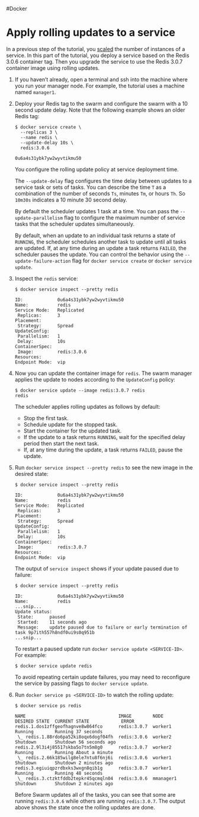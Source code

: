 #Docker 
# Apply rolling updates to a service
In a previous step of the tutorial, you [scaled](https://docs.docker.com/engine/swarm/swarm-tutorial/scale-service/) the number of instances of a service. In this part of the tutorial, you deploy a service based on the Redis 3.0.6 container tag. Then you upgrade the service to use the Redis 3.0.7 container image using rolling updates.

1.  If you haven’t already, open a terminal and ssh into the machine where you run your manager node. For example, the tutorial uses a machine named `manager1`.
    
2.  Deploy your Redis tag to the swarm and configure the swarm with a 10 second update delay. Note that the following example shows an older Redis tag:
    
    ```
    $ docker service create \
      --replicas 3 \
      --name redis \
      --update-delay 10s \
      redis:3.0.6
    
    0u6a4s31ybk7yw2wyvtikmu50
    ```
    
    You configure the rolling update policy at service deployment time.
    
    The `--update-delay` flag configures the time delay between updates to a service task or sets of tasks. You can describe the time `T` as a combination of the number of seconds `Ts`, minutes `Tm`, or hours `Th`. So `10m30s` indicates a 10 minute 30 second delay.
    
    By default the scheduler updates 1 task at a time. You can pass the `--update-parallelism` flag to configure the maximum number of service tasks that the scheduler updates simultaneously.
    
    By default, when an update to an individual task returns a state of `RUNNING`, the scheduler schedules another task to update until all tasks are updated. If, at any time during an update a task returns `FAILED`, the scheduler pauses the update. You can control the behavior using the `--update-failure-action` flag for `docker service create` or `docker service update`.
    
3.  Inspect the `redis` service:
    
    ```
    $ docker service inspect --pretty redis
    
    ID:             0u6a4s31ybk7yw2wyvtikmu50
    Name:           redis
    Service Mode:   Replicated
     Replicas:      3
    Placement:
     Strategy:	    Spread
    UpdateConfig:
     Parallelism:   1
     Delay:         10s
    ContainerSpec:
     Image:         redis:3.0.6
    Resources:
    Endpoint Mode:  vip
    ```
    
4.  Now you can update the container image for `redis`. The swarm manager applies the update to nodes according to the `UpdateConfig` policy:
    
    ```
    $ docker service update --image redis:3.0.7 redis
    redis
    ```
    
    The scheduler applies rolling updates as follows by default:
    
    -   Stop the first task.
    -   Schedule update for the stopped task.
    -   Start the container for the updated task.
    -   If the update to a task returns `RUNNING`, wait for the specified delay period then start the next task.
    -   If, at any time during the update, a task returns `FAILED`, pause the update.
5.  Run `docker service inspect --pretty redis` to see the new image in the desired state:
    
    ```
    $ docker service inspect --pretty redis
    
    ID:             0u6a4s31ybk7yw2wyvtikmu50
    Name:           redis
    Service Mode:   Replicated
     Replicas:      3
    Placement:
     Strategy:	    Spread
    UpdateConfig:
     Parallelism:   1
     Delay:         10s
    ContainerSpec:
     Image:         redis:3.0.7
    Resources:
    Endpoint Mode:  vip
    ```
    
    The output of `service inspect` shows if your update paused due to failure:
    
    ```
    $ docker service inspect --pretty redis
    
    ID:             0u6a4s31ybk7yw2wyvtikmu50
    Name:           redis
    ...snip...
    Update status:
     State:      paused
     Started:    11 seconds ago
     Message:    update paused due to failure or early termination of task 9p7ith557h8ndf0ui9s0q951b
    ...snip...
    ```
    
    To restart a paused update run `docker service update <SERVICE-ID>`. For example:
    
    ```
    $ docker service update redis
    ```
    
    To avoid repeating certain update failures, you may need to reconfigure the service by passing flags to `docker service update`.
    
6.  Run `docker service ps <SERVICE-ID>` to watch the rolling update:
    
    ```
    $ docker service ps redis
    
    NAME                                   IMAGE        NODE       DESIRED STATE  CURRENT STATE            ERROR
    redis.1.dos1zffgeofhagnve8w864fco      redis:3.0.7  worker1    Running        Running 37 seconds
     \_ redis.1.88rdo6pa52ki8oqx6dogf04fh  redis:3.0.6  worker2    Shutdown       Shutdown 56 seconds ago
    redis.2.9l3i4j85517skba5o7tn5m8g0      redis:3.0.7  worker2    Running        Running About a minute
     \_ redis.2.66k185wilg8ele7ntu8f6nj6i  redis:3.0.6  worker1    Shutdown       Shutdown 2 minutes ago
    redis.3.egiuiqpzrdbxks3wxgn8qib1g      redis:3.0.7  worker1    Running        Running 48 seconds
     \_ redis.3.ctzktfddb2tepkr45qcmqln04  redis:3.0.6  mmanager1  Shutdown       Shutdown 2 minutes ago
    ```
    
    Before Swarm updates all of the tasks, you can see that some are running `redis:3.0.6` while others are running `redis:3.0.7`. The output above shows the state once the rolling updates are done.